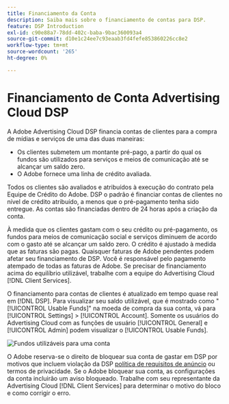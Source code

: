 ```yaml
---
title: Financiamento da Conta
description: Saiba mais sobre o financiamento de contas para DSP.
feature: DSP Introduction
exl-id: c90e88a7-78dd-402c-baba-9bac360093a4
source-git-commit: d10e1c24ee7c93eaab3fd4fefe853860226cc8e2
workflow-type: tm+mt
source-wordcount: '265'
ht-degree: 0%

---
```


# Financiamento de Conta Advertising Cloud DSP

A Adobe Advertising Cloud DSP financia contas de clientes para a compra de mídias e serviços de uma das duas maneiras:

* Os clientes submetem um montante pré-pago, a partir do qual os fundos são utilizados para serviços e meios de comunicação até se alcançar um saldo zero.
* O Adobe fornece uma linha de crédito avaliada.

Todos os clientes são avaliados e atribuídos à execução do contrato pela Equipe de Crédito do Adobe. DSP o padrão é financiar contas de clientes no nível de crédito atribuído, a menos que o pré-pagamento tenha sido entregue. As contas são financiadas dentro de 24 horas após a criação da conta.

À medida que os clientes gastam com o seu crédito ou pré-pagamento, os fundos para meios de comunicação social e serviços diminuem de acordo com o gasto até se alcançar um saldo zero. O crédito é ajustado à medida que as faturas são pagas. Quaisquer faturas de Adobe pendentes podem afetar seu financiamento de DSP. Você é responsável pelo pagamento atempado de todas as faturas de Adobe. Se precisar de financiamento acima do equilíbrio utilizável, trabalhe com a equipe do Advertising Cloud [!DNL Client Services].

O financiamento para contas de clientes é atualizado em tempo quase real em [!DNL DSP]. Para visualizar seu saldo utilizável, que é mostrado como &quot;[!UICONTROL Usable Funds]&quot; na moeda de compra da sua conta, vá para [!UICONTROL Settings] > [!UICONTROL Account]. Somente os usuários do Advertising Cloud com as funções de usuário [!UICONTROL General] e [!UICONTROL Admin] podem visualizar o [!UICONTROL Usable Funds].

![Fundos utilizáveis para uma conta](/help/dsp/assets/account-usable-funds.png)

O Adobe reserva-se o direito de bloquear sua conta de gastar em DSP por motivos que incluem violação da DSP [política de requisitos de anúncio](/help/policies/ad-requirements-policy.md) ou termos de privacidade. Se o Adobe bloquear sua conta, as configurações da conta incluirão um aviso bloqueado. Trabalhe com seu representante da Advertising Cloud [!DNL Client Services] para determinar o motivo do bloco e como corrigir o erro.
